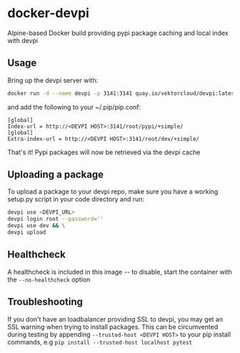 # docker-devpi

Alpine-based Docker build providing pypi package caching and local index with devpi

## Usage

Bring up the devpi server with:
```bash
docker run -d --name devpi -p 3141:3141 quay.io/vektorcloud/devpi:latest
```

and add the following to your ~/.pip/pip.conf:
```
[global]
Index-url = http://<DEVPI HOST>:3141/root/pypi/+simple/
[global]
Extra-index-url = http://<DEVPI HOST>:3141/root/dev/+simple/
```

That's it! Pypi packages will now be retrieved via the devpi cache

## Uploading a package

To upload a package to your devpi repo, make sure you have a working setup.py script in your code directory and run:
```bash
devpi use <DEVPI_URL>
devpi login root --password=''
devpi use dev && \
devpi upload
```

## Healthcheck

A healthcheck is included in this image -- to disable, start the container with the `--no-healthcheck` option

## Troubleshooting

If you don't have an loadbalancer providing SSL to devpi, you may get an SSL warning when trying to install packages. This can be circumvented during testing by appending `--trusted-host <DEVPI HOST>` to your pip install commands, e.g `pip install --trusted-host localhost pytest`
